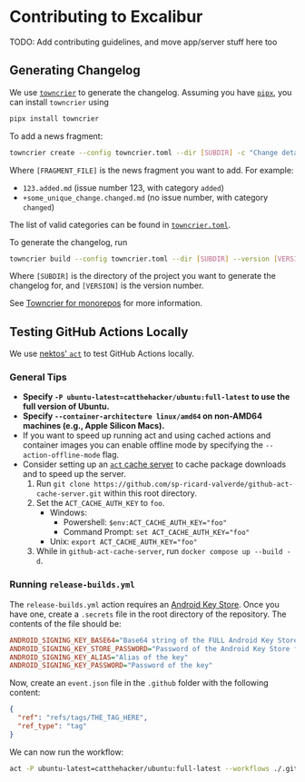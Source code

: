 # Contributing to Excalibur

TODO: Add contributing guidelines, and move app/server stuff here too

## Generating Changelog

We use [`towncrier`](https://github.com/twisted/towncrier) to generate the changelog. Assuming you have [`pipx`](https://pipx.pypa.io/stable/), you can install `towncrier` using

```bash
pipx install towncrier
```

To add a news fragment:

```bash
towncrier create --config towncrier.toml --dir [SUBDIR] -c "Change details go here" [FRAGMENT_FILE]
```

Where `[FRAGMENT_FILE]` is the news fragment you want to add. For example:

- `123.added.md` (issue number 123, with category `added`)
- `+some_unique_change.changed.md` (no issue number, with category `changed`)

The list of valid categories can be found in [`towncrier.toml`](./towncrier.toml).

To generate the changelog, run

```bash
towncrier build --config towncrier.toml --dir [SUBDIR] --version [VERSION]
```

Where `[SUBDIR]` is the directory of the project you want to generate the changelog for, and `[VERSION]` is the version number.

See [Towncrier for monorepos](https://towncrier.readthedocs.io/en/stable/monorepo.html) for more information.

## Testing GitHub Actions Locally

We use [nektos' `act`](https://github.com/nektar/act) to test GitHub Actions locally.

### General Tips

- **Specify `-P ubuntu-latest=catthehacker/ubuntu:full-latest` to use the full version of Ubuntu.**
- **Specify `--container-architecture linux/amd64` on non-AMD64 machines (e.g., Apple Silicon Macs).**
- If you want to speed up running act and using cached actions and container images you can enable offline mode by specifying the `--action-offline-mode` flag.
- Consider setting up an [`act` cache server](https://github.com/sp-ricard-valverde/github-act-cache-server/tree/main) to cache package downloads and to speed up the server.
  1. Run `git clone https://github.com/sp-ricard-valverde/github-act-cache-server.git` within this root directory.
  2. Set the `ACT_CACHE_AUTH_KEY` to `foo`.
     - Windows:
       - Powershell: `$env:ACT_CACHE_AUTH_KEY="foo"`
       - Command Prompt: `set ACT_CACHE_AUTH_KEY="foo"`
     - Unix: `export ACT_CACHE_AUTH_KEY="foo"`
  3. While in `github-act-cache-server`, run `docker compose up --build -d`.

### Running `release-builds.yml`

The `release-builds.yml` action requires an [Android Key Store](https://developer.android.com/studio/publish/app-signing#generate-key). Once you have one, create a `.secrets` file in the root directory of the repository. The contents of the file should be:

```ini
ANDROID_SIGNING_KEY_BASE64="Base64 string of the FULL Android Key Store file's contents"
ANDROID_SIGNING_KEY_STORE_PASSWORD="Password of the Android Key Store file"
ANDROID_SIGNING_KEY_ALIAS="Alias of the key"
ANDROID_SIGNING_KEY_PASSWORD="Password of the key"
```

Now, create an `event.json` file in the `.github` folder with the following content:

```json
{
  "ref": "refs/tags/THE_TAG_HERE",
  "ref_type": "tag"
}
```

We can now run the workflow:

```bash
act -P ubuntu-latest=catthehacker/ubuntu:full-latest --workflows ./.github/workflows/release-builds.yml --secret-file ./.secrets -e ./.github/event.json --artifact-server-path ./dist
```
